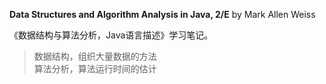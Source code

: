 **Data Structures and Algorithm Analysis in Java, 2/E** by Mark Allen Weiss

《数据结构与算法分析，Java语言描述》学习笔记。

> 数据结构，组织大量数据的方法  
> 算法分析，算法运行时间的估计